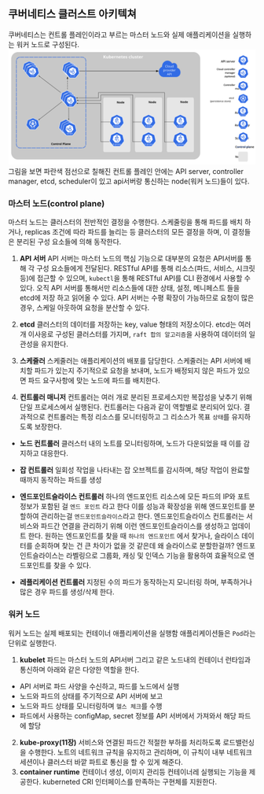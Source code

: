 
## 쿠버네티스 클러스트 아키텍쳐
쿠버네티스는 컨트롤 플레인이라고 부르는 마스터 노드와 실제 애플리케이션을 실행하는 워커 노드로 구성된다.
![image](./images/components-of-kubernetes.svg)
그림을 보면 파란색 점선으로 칠해진 컨트롤 플레인 안에는 API server, controller manager, etcd, scheduler이 있고 api서버랑 통신하는 node(워커 노드)들이 있다.

### 마스터 노드(control plane)
마스터 노드는 클러스터의 전반적인 결정을 수행한다. 스케줄링을 통해 파드를 배치 하거나, replicas 조건에 따라 파드를 늘리는 등 클러스터의 모든 결정을 하며, 이 결정들은 분리된 구성 요소들에 의해 동작한다.

1. __API 서버__
API 서버는 마스터 노드의 핵심 기능으로 대부분의 요청은 API서버를 통해 각 구성 요소들에게 전달된다.
RESTful API를 통해 리소스(파드, 서비스, 시크릿 등)에 접근할 수 있으며, `kubectl`을 통해 RESTful API를 CLI 환경에서 사용할 수 있다.
오직 API 서버를 통해서만 리소스들에 대한 상태, 설정, 메니페스트 들을 etcd에 저장 하고 읽어올 수 있다.
API 서버는 수평 확장이 가능하므로 요청이 많은 경우, 스케일 아웃하여 요청을 분산할 수 있다.

2. __etcd__
클러스터의 데이터를 저장하는 key, value 형태의 저장소이다.
etcd는 여러 개 이사응로 구성된 클러스터를 가지며, `raft 합의 알고리즘`을 사용하여 데이터의 일관성을 유지한다.

3. __스케줄러__
스케줄러는 애플리케이션의 배포를 담당한다. 
스케줄러는 API 서버에 배치할 파드가 있는지 주기적으로 요청을 보내며, 노드가 배정되지 않은 파드가 있으면 파드 요구사항에 맞는 노드에 파드를 배치한다.
 
4. __컨트롤러 매니저__
컨트롤러는 여러 개로 분리된 프로세스지만 복잡성을 낮추기 위해 단일 프로세스에서 실행된다.
컨트롤러는 다음과 같이 역할별로 분리되어 있다.
결과적으로 컨트롤러는 특정 리소스를 모니터링하고 그 리소스가 목표 `상태`를 유지하도록 보장한다.

- __노드 컨트롤러__
클러스터 내의 노트를 모니터링하며, 노드가 다운되었을 때 이를 감지하고 대응한다.


- __잡 컨트롤러__
일회성 작업을 나타내는 잡 오브젝트를 감시하며, 해당 작업이 완료할 때까지 동작하는 파드를 생성


- __엔드포인트슬라이스 컨트롤러__
하나의 엔드포인트 리소스에 모든 파드의 IP와 포트 정보가 포함된 걸 `엔드 포인트` 라고 한다 이를 성능과 확장성을 위해 엔드포인트를 분할하여 관리하는걸 `엔드포인트슬라이스`라고 한다.
엔드포인트슬라이스 컨트롤러는 서비스와 파드간 연결을 관리하기 위해 이런 엔드포인트슬라이스를 생성하고 업데이트 한다.
원하는 엔드포인트를 찾을 때 `하나의 엔드포인트` 에서 찾거나, 슬라이스 데이터를 순회하며 찾는 건 큰 차이가 없을 것 같은데 왜 슬라이스로 분할한걸까?
엔드포인트슬라이스는 라벨링으로 그룹화, 캐싱 및 인덱스 기능을 활용하여 효율적으로 엔드포인트를 찾을 수 있다.

- __레플리케이션 컨트롤러__
지정된 수의 파드가 동작하는지 모니터링 하며, 부족하거나 많은 경우 파드를 생성/삭제 한다.


### 워커 노드
워커 노드는 실제 배포되는 컨테이너 애플리케이션을 실행함 애플리케이션들은 `Pod`라는 단위로 실행한다.

1. __kubelet__
파드는 마스터 노드의 API서버 그리고 같은 노드내의 컨테이너 런타임과 통신하며 아래와 같은 다양한 역할을 한다.
- API 서버로 파드 사양을 수신하고, 파드를 노드에서 실행
- 노드와 파드의 상태를 주기적으로 API 서버에 보고
- 노드와 파드 상태를 모니터링하며 `헬스 체크`를 수행
- 파드에서 사용하는 configMap, secret 정보를 API 서버에서 가져와서 해당 파드에 할당

2. __kube-proxy(11장)__
서비스와 연결된 파드간 적절한 부하를 처리하도록 로드밸런싱을 수행한다.
노트의 네트워크 규칙을 유지하고 관리하며, 이 규칙이 내부 네트워크 세션이나 클러스터 바깥 파트로 통신을 할 수 있게 해준다.
3. __container runtime__
컨테이너 생성, 이미지 관리등 컨테이너레 실행되는 기능을 제공한다.
kuberneted CRI 인터페이스를 만족하는 구현체를 지원한다.